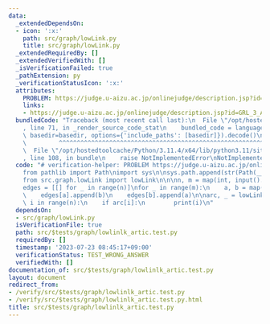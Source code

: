 ```yaml
---
data:
  _extendedDependsOn:
  - icon: ':x:'
    path: src/graph/lowLink.py
    title: src/graph/lowLink.py
  _extendedRequiredBy: []
  _extendedVerifiedWith: []
  _isVerificationFailed: true
  _pathExtension: py
  _verificationStatusIcon: ':x:'
  attributes:
    PROBLEM: https://judge.u-aizu.ac.jp/onlinejudge/description.jsp?id=GRL_3_A&lang=ja
    links:
    - https://judge.u-aizu.ac.jp/onlinejudge/description.jsp?id=GRL_3_A&lang=ja
  bundledCode: "Traceback (most recent call last):\n  File \"/opt/hostedtoolcache/Python/3.11.4/x64/lib/python3.11/site-packages/onlinejudge_verify/documentation/build.py\"\
    , line 71, in _render_source_code_stat\n    bundled_code = language.bundle(stat.path,\
    \ basedir=basedir, options={'include_paths': [basedir]}).decode()\n          \
    \         ^^^^^^^^^^^^^^^^^^^^^^^^^^^^^^^^^^^^^^^^^^^^^^^^^^^^^^^^^^^^^^^^^^^^^^^^^^^^^^^^^\n\
    \  File \"/opt/hostedtoolcache/Python/3.11.4/x64/lib/python3.11/site-packages/onlinejudge_verify/languages/python.py\"\
    , line 108, in bundle\n    raise NotImplementedError\nNotImplementedError\n"
  code: "# verification-helper: PROBLEM https://judge.u-aizu.ac.jp/onlinejudge/description.jsp?id=GRL_3_A&lang=ja\n\
    from pathlib import Path\nimport sys\n\nsys.path.append(str(Path(__file__).resolve().parent.parent.parent.parent))\n\
    from src.graph.lowLink import lowLink\n\n\nn, m = map(int, input().split())\n\
    edges = [[] for _ in range(n)]\nfor _ in range(m):\n    a, b = map(int, input().split())\n\
    \    edges[a].append(b)\n    edges[b].append(a)\n\narc, _ = lowLink(edges)\nfor\
    \ i in range(n):\n    if arc[i]:\n        print(i)\n"
  dependsOn:
  - src/graph/lowLink.py
  isVerificationFile: true
  path: src/$tests/graph/lowlinlk_artic.test.py
  requiredBy: []
  timestamp: '2023-07-23 08:45:17+09:00'
  verificationStatus: TEST_WRONG_ANSWER
  verifiedWith: []
documentation_of: src/$tests/graph/lowlinlk_artic.test.py
layout: document
redirect_from:
- /verify/src/$tests/graph/lowlinlk_artic.test.py
- /verify/src/$tests/graph/lowlinlk_artic.test.py.html
title: src/$tests/graph/lowlinlk_artic.test.py
---
```

